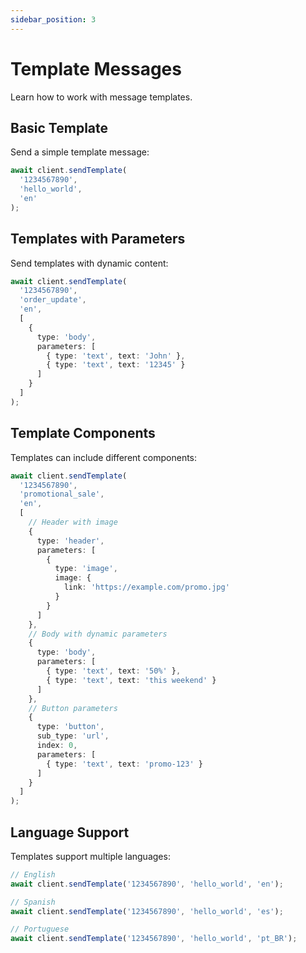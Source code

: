 ```yaml
---
sidebar_position: 3
---
```


# Template Messages

Learn how to work with message templates.

## Basic Template

Send a simple template message:

```typescript
await client.sendTemplate(
  '1234567890',
  'hello_world',
  'en'
);
```

## Templates with Parameters

Send templates with dynamic content:

```typescript
await client.sendTemplate(
  '1234567890',
  'order_update',
  'en',
  [
    {
      type: 'body',
      parameters: [
        { type: 'text', text: 'John' },
        { type: 'text', text: '12345' }
      ]
    }
  ]
);
```

## Template Components

Templates can include different components:

```typescript
await client.sendTemplate(
  '1234567890',
  'promotional_sale',
  'en',
  [
    // Header with image
    {
      type: 'header',
      parameters: [
        {
          type: 'image',
          image: {
            link: 'https://example.com/promo.jpg'
          }
        }
      ]
    },
    // Body with dynamic parameters
    {
      type: 'body',
      parameters: [
        { type: 'text', text: '50%' },
        { type: 'text', text: 'this weekend' }
      ]
    },
    // Button parameters
    {
      type: 'button',
      sub_type: 'url',
      index: 0,
      parameters: [
        { type: 'text', text: 'promo-123' }
      ]
    }
  ]
);
```

## Language Support

Templates support multiple languages:

```typescript
// English
await client.sendTemplate('1234567890', 'hello_world', 'en');

// Spanish
await client.sendTemplate('1234567890', 'hello_world', 'es');

// Portuguese
await client.sendTemplate('1234567890', 'hello_world', 'pt_BR');
```
